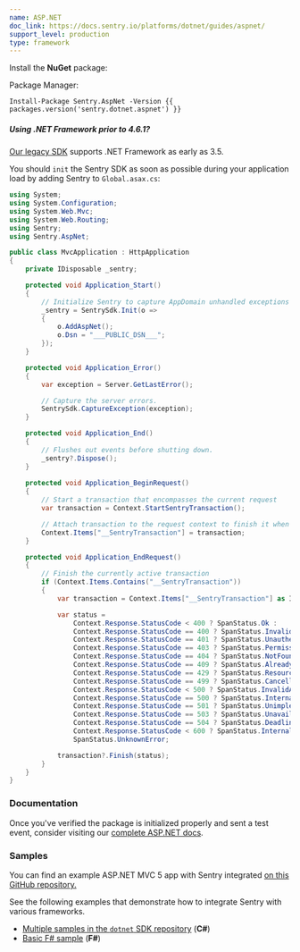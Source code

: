 ```yaml
---
name: ASP.NET
doc_link: https://docs.sentry.io/platforms/dotnet/guides/aspnet/
support_level: production
type: framework
---
```


Install the **NuGet** package:

Package Manager:

```shell
Install-Package Sentry.AspNet -Version {{ packages.version('sentry.dotnet.aspnet') }}
```

<div class="alert alert-info" role="alert"><h5 class="no_toc">Using .NET Framework prior to 4.6.1?</h5>
    <div class="alert-body content-flush-bottom">
        <a href="https://docs.sentry.io/clients/csharp/">Our legacy SDK</a> supports .NET Framework as early as 3.5.
    </div>
</div>

You should `init` the Sentry SDK as soon as possible during your application load by adding Sentry to `Global.asax.cs`:

```csharp
using System;
using System.Configuration;
using System.Web.Mvc;
using System.Web.Routing;
using Sentry;
using Sentry.AspNet;

public class MvcApplication : HttpApplication
{
    private IDisposable _sentry;

    protected void Application_Start()
    {
        // Initialize Sentry to capture AppDomain unhandled exceptions and more.
        _sentry = SentrySdk.Init(o =>
        {
            o.AddAspNet();
            o.Dsn = "___PUBLIC_DSN___";
        });
    }

    protected void Application_Error()
    {
        var exception = Server.GetLastError();

        // Capture the server errors.
        SentrySdk.CaptureException(exception);
    }

    protected void Application_End()
    {
        // Flushes out events before shutting down.
        _sentry?.Dispose();
    }
    
    protected void Application_BeginRequest()
    {
        // Start a transaction that encompasses the current request
        var transaction = Context.StartSentryTransaction();

        // Attach transaction to the request context to finish it when the request ends
        Context.Items["__SentryTransaction"] = transaction;
    }

    protected void Application_EndRequest()
    {
        // Finish the currently active transaction
        if (Context.Items.Contains("__SentryTransaction"))
        {
            var transaction = Context.Items["__SentryTransaction"] as ISpan;

            var status =
                Context.Response.StatusCode < 400 ? SpanStatus.Ok :
                Context.Response.StatusCode == 400 ? SpanStatus.InvalidArgument :
                Context.Response.StatusCode == 401 ? SpanStatus.Unauthenticated :
                Context.Response.StatusCode == 403 ? SpanStatus.PermissionDenied :
                Context.Response.StatusCode == 404 ? SpanStatus.NotFound :
                Context.Response.StatusCode == 409 ? SpanStatus.AlreadyExists :
                Context.Response.StatusCode == 429 ? SpanStatus.ResourceExhausted :
                Context.Response.StatusCode == 499 ? SpanStatus.Cancelled :
                Context.Response.StatusCode < 500 ? SpanStatus.InvalidArgument :
                Context.Response.StatusCode == 500 ? SpanStatus.InternalError :
                Context.Response.StatusCode == 501 ? SpanStatus.Unimplemented :
                Context.Response.StatusCode == 503 ? SpanStatus.Unavailable :
                Context.Response.StatusCode == 504 ? SpanStatus.DeadlineExceeded :
                Context.Response.StatusCode < 600 ? SpanStatus.InternalError :
                SpanStatus.UnknownError;

            transaction?.Finish(status);
        }
    }
}
```

### Documentation

Once you've verified the package is initialized properly and sent a test event, consider visiting our [complete ASP.NET docs](https://docs.sentry.io/platforms/dotnet/guides/aspnet/).

### Samples

You can find an example ASP.NET MVC 5 app with Sentry integrated [on this GitHub repository.](https://github.com/getsentry/examples/tree/master/dotnet/AspNetMvc5Ef6)

See the following examples that demonstrate how to integrate Sentry with various frameworks.

- [Multiple samples in the `dotnet` SDK repository](https://github.com/getsentry/sentry-dotnet/tree/main/samples) (**C#**)
- [Basic F# sample](https://github.com/sentry-demos/fsharp) (**F#**)
